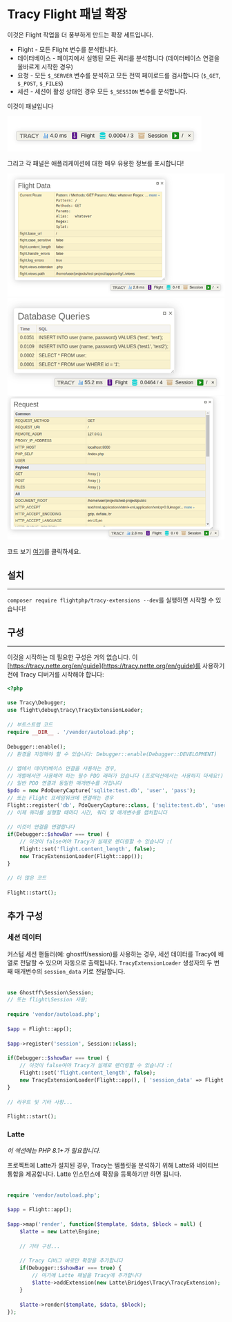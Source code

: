 # Tracy Flight 패널 확장

이것은 Flight 작업을 더 풍부하게 만드는 확장 세트입니다.

- Flight - 모든 Flight 변수를 분석합니다.
- 데이터베이스 - 페이지에서 실행된 모든 쿼리를 분석합니다 (데이터베이스 연결을 올바르게 시작한 경우)
- 요청 - 모든 `$_SERVER` 변수를 분석하고 모든 전역 페이로드를 검사합니다 (`$_GET`, `$_POST`, `$_FILES`)
- 세션 - 세션이 활성 상태인 경우 모든 `$_SESSION` 변수를 분석합니다.

이것이 패널입니다

![Flight Bar](https://raw.githubusercontent.com/flightphp/tracy-extensions/master/flight-tracy-bar.png)

그리고 각 패널은 애플리케이션에 대한 매우 유용한 정보를 표시합니다!

![Flight Data](https://raw.githubusercontent.com/flightphp/tracy-extensions/master/flight-var-data.png)
![Flight Database](https://raw.githubusercontent.com/flightphp/tracy-extensions/master/flight-db.png)
![Flight Request](https://raw.githubusercontent.com/flightphp/tracy-extensions/master/flight-request.png)

코드 보기 [여기](https://github.com/flightphp/tracy-extensions)를 클릭하세요.

## 설치
-------
`composer require flightphp/tracy-extensions --dev`를 실행하면 시작할 수 있습니다!

## 구성
-------
이것을 시작하는 데 필요한 구성은 거의 없습니다. 이 [https://tracy.nette.org/en/guide](https://tracy.nette.org/en/guide)를 사용하기 전에 Tracy 디버거를 시작해야 합니다:

```php
<?php

use Tracy\Debugger;
use flight\debug\tracy\TracyExtensionLoader;

// 부트스트랩 코드
require __DIR__ . '/vendor/autoload.php';

Debugger::enable();
// 환경을 지정해야 할 수 있습니다: Debugger::enable(Debugger::DEVELOPMENT)

// 앱에서 데이터베이스 연결을 사용하는 경우, 
// 개발에서만 사용해야 하는 필수 PDO 래퍼가 있습니다 (프로덕션에서는 사용하지 마세요!)
// 일반 PDO 연결과 동일한 매개변수를 가집니다
$pdo = new PdoQueryCapture('sqlite:test.db', 'user', 'pass');
// 또는 Flight 프레임워크에 연결하는 경우
Flight::register('db', PdoQueryCapture::class, ['sqlite:test.db', 'user', 'pass']);
// 이제 쿼리를 실행할 때마다 시간, 쿼리 및 매개변수를 캡처합니다

// 이것이 연결을 연결합니다
if(Debugger::$showBar === true) {
	// 이것이 false여야 Tracy가 실제로 렌더링할 수 있습니다 :(
	Flight::set('flight.content_length', false);
	new TracyExtensionLoader(Flight::app());
}

// 더 많은 코드

Flight::start();
```

## 추가 구성

### 세션 데이터
커스텀 세션 핸들러(예: ghostff/session)를 사용하는 경우, 세션 데이터를 Tracy에 배열로 전달할 수 있으며 자동으로 출력됩니다. `TracyExtensionLoader` 생성자의 두 번째 매개변수의 `session_data` 키로 전달합니다.

```php

use Ghostff\Session\Session;
// 또는 flight\Session 사용;

require 'vendor/autoload.php';

$app = Flight::app();

$app->register('session', Session::class);

if(Debugger::$showBar === true) {
	// 이것이 false여야 Tracy가 실제로 렌더링할 수 있습니다 :(
	Flight::set('flight.content_length', false);
	new TracyExtensionLoader(Flight::app(), [ 'session_data' => Flight::session()->getAll() ]);
}

// 라우트 및 기타 사항...

Flight::start();
```

### Latte

_이 섹션에는 PHP 8.1+가 필요합니다._

프로젝트에 Latte가 설치된 경우, Tracy는 템플릿을 분석하기 위해 Latte와 네이티브 통합을 제공합니다. Latte 인스턴스에 확장을 등록하기만 하면 됩니다.

```php

require 'vendor/autoload.php';

$app = Flight::app();

$app->map('render', function($template, $data, $block = null) {
	$latte = new Latte\Engine;

	// 기타 구성...

	// Tracy 디버그 바로만 확장을 추가합니다
	if(Debugger::$showBar === true) {
		// 여기에 Latte 패널을 Tracy에 추가합니다
		$latte->addExtension(new Latte\Bridges\Tracy\TracyExtension);
	}

	$latte->render($template, $data, $block);
});
```